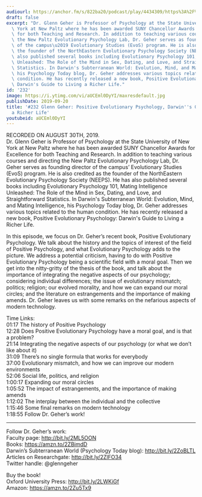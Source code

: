 ```yaml
---
audiourl: https://anchor.fm/s/822ba20/podcast/play/4434309/https%3A%2F%2Fd3ctxlq1ktw2nl.cloudfront.net%2Fproduction%2F2019-7-30%2F22138507-44100-2-a5cffd9d132c9.m4a
draft: false
excerpt: "Dr. Glenn Geher is Professor of Psychology at the State University of New\
  \ York at New Paltz where he has been awarded SUNY Chancellor Awards for Excellence\
  \ for both Teaching and Research. In addition to teaching various courses and directing\
  \ the New Paltz Evolutionary Psychology Lab, Dr. Geher serves as founding director\
  \ of the campus\u2019 Evolutionary Studies (EvoS) program. He is also credited as\
  \ the founder of the NorthEastern Evolutionary Psychology Society (NEEPS). He has\
  \ also published several books including Evolutionary Psychology 101, Mating Intelligence\
  \ Unleashed: The Role of the Mind in Sex, Dating, and Love, and Straightforward\
  \ Statistics. In Darwin's Subterranean World: Evolution, Mind, and Mating Intelligence,\
  \ his Psychology Today blog, Dr. Geher addresses various topics related to the human\
  \ condition. He has recently released a new book, Positive Evolutionary Psychology:\
  \ Darwin's Guide to Living a Richer Life."
id: '232'
image: https://i.ytimg.com/vi/aUCEml0DyYI/maxresdefault.jpg
publishDate: 2019-09-20
title: '#232 Glenn Geher: Positive Evolutionary Psychology, Darwin''s Guide to Living
  a Richer Life'
youtubeid: aUCEml0DyYI
---
```

<div class="timelinks">

RECORDED ON AUGUST 30TH, 2019.  
Dr. Glenn Geher is Professor of Psychology at the State University of New York at New Paltz where he has been awarded SUNY Chancellor Awards for Excellence for both Teaching and Research. In addition to teaching various courses and directing the New Paltz Evolutionary Psychology Lab, Dr. Geher serves as founding director of the campus’ Evolutionary Studies (EvoS) program. He is also credited as the founder of the NorthEastern Evolutionary Psychology Society (NEEPS). He has also published several books including Evolutionary Psychology 101, Mating Intelligence Unleashed: The Role of the Mind in Sex, Dating, and Love, and Straightforward Statistics. In Darwin's Subterranean World: Evolution, Mind, and Mating Intelligence, his Psychology Today blog, Dr. Geher addresses various topics related to the human condition. He has recently released a new book, Positive Evolutionary Psychology: Darwin's Guide to Living a Richer Life.

In this episode, we focus on Dr. Geher’s recent book, Positive Evolutionary Psychology. We talk about the history and the topics of interest of the field of Positive Psychology, and what Evolutionary Psychology adds to the picture. We address a potential criticism, having to do with Positive Evolutionary Psychology being a scientific field with a moral goal. Then we get into the nitty-gritty of the thesis of the book, and talk about the importance of integrating the negative aspects of our psychology; considering individual differences; the issue of evolutionary mismatch; politics; religion; our evolved morality, and how we can expand our moral circles; and the literature on estrangements and the importance of making amends. Dr. Geher leaves us with some remarks on the nefarious aspects of modern technology. 

Time Links:  
<time>01:17</time> The history of Positive Psychology  
<time>12:28</time> Does Positive Evolutionary Psychology have a moral goal, and is that a problem?  
<time>21:14</time> Integrating the negative aspects of our psychology (or what we don’t like about it)  
<time>31:09</time> There’s no single formula that works for everybody  
<time>37:00</time> Evolutionary mismatch, and how we can improve our modern environments  
<time>52:06</time> Social life, politics, and religion  
<time>1:00:17</time> Expanding our moral circles  
<time>1:05:52</time> The impact of estrangements, and the importance of making amends   
<time>1:12:02</time> The interplay between the individual and the collective  
<time>1:15:46</time> Some final remarks on modern technology  
<time>1:18:55</time> Follow Dr. Geher’s work!

---

Follow Dr. Geher’s work:  
Faculty page: http://bit.ly/2ML5OON  
Books: https://amzn.to/2ZBimdD  
Darwin’s Subterranean World (Psychology Today blog): http://bit.ly/2ZoBLTL  
Articles on Researchgate: http://bit.ly/2ZlFO34  
Twitter handle: @glenngeher

Buy the book!  
Oxford University Press: http://bit.ly/2LWKiGf  
Amazon: https://amzn.to/2Zu5Tx9
</div>

